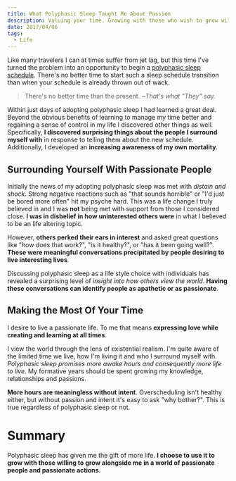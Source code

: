 ```yaml
---
title: What Polyphasic Sleep Taught Me About Passion
description: Valuing your time. Growing with those who wish to grow with you.
date: 2017/04/06
tags:
  - Life
---
```


Like many travelers I can at times suffer from jet lag, but this time I've turned the problem into an opportunity to begin a [polyphasic sleep schedule](https://www.polyphasicsociety.com/polyphasic-sleep/overviews/). There's no better time to start such a sleep schedule transition than when your schedule is already thrown out of wack.

> There's no better time than the present.
> _~That's what "They" say._

Within just days of adopting polyphasic sleep I had learned a great deal. Beyond the obvious benefits of learning to manage my time better and regaining a sense of control in my life I discovered other things as well. Specifically, **I discovered surprising things about the people I surround myself with** in response to telling them about the new schedule. Additionally, I developed an **increasing awareness of my own mortality**. 

## Surrounding Yourself With Passionate People

Initially the news of my adopting polyphasic sleep was met with _distain and shock_. Strong negative reactions such as "that sounds horrible" or "I'd just be bored more often" hit my psyche hard. This was a life change I truly believed in and I was **not** being met with support from those I considered close. **I was in disbelief in how uninterested others were** in what I believed to be an life altering topic.

However, **others perked their ears in interest** and asked great questions like "how does that work?", "is it healthy?", or "has it been going well?". **These were meaningful conversations precipitated by people desiring to live interesting lives**.

Discussing polyphasic sleep as a life style choice with individuals has revealed a surprising level of _insight into how others view the world_. **Having these conversations can identify people as apathetic or as passionate**. 

## Making the Most Of Your Time

I desire to live a passionate life. To me that means **expressing love while creating and learning at all times**.

I view the world through the lens of existential realism. I'm quite aware of the limited time we live, how I'm living it and who I surround myself with. _Polyphasic sleep promises more awake hours and consequently more life to live_. My formative years should be spent growing my knowledge, relationships and passions.

**More hours are meaningless without intent**. Overscheduling isn't healthy either, but without passion and intent it's easy to ask "why bother?". This is true regardless of polyphasic sleep or not.

# Summary

Polyphasic sleep has given me the gift of more life. **I choose to use it to grow with those willing to grow alongside me in a world of passionate people and passionate actions**.
